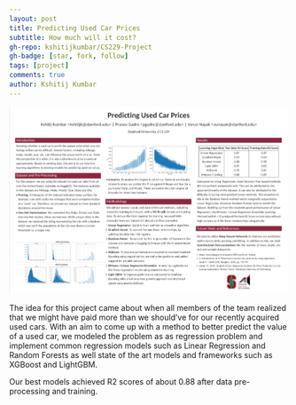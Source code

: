 ```yaml
---
layout: post
title: Predicting Used Car Prices
subtitle: How much will it cost?
gh-repo: kshitijkumbar/CS229-Project
gh-badge: [star, fork, follow]
tags: [project]
comments: true
author: Kshitij Kumbar
---
```

![](/_data/229poster-1.webp)

The idea for this project came about when all members of the team realized that we might have paid more than we should’ve for our recently acquired used cars. With an aim to come up with a method to better predict the value of a used car, we modeled the problem as as regression problem and implement common regression models such as Linear Regression and Random Forests as well state of the art models and frameworks such as XGBoost and LightGBM.

Our best models achieved R2 scores of about 0.88 after data pre-processing and training.